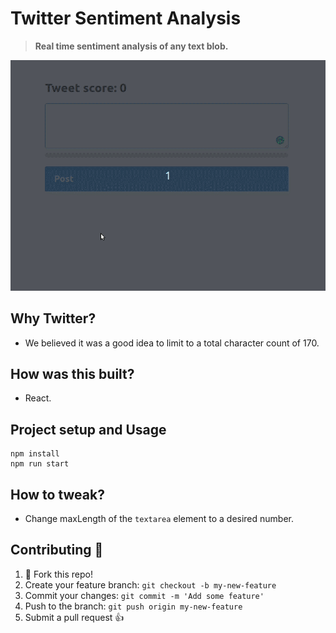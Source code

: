 # Twitter Sentiment Analysis

> **Real time sentiment analysis of any text blob.**

![How to Use](/twitter_sentiment.gif)

## Why Twitter?

- We believed it was a good idea to limit to a total character count of 170.

## How was this built?

- React.

## Project setup and Usage

```
npm install
npm run start
```

## How to tweak?

- Change maxLength of the `textarea` element to a desired number.

## Contributing :speech_balloon:

1. :spaghetti: Fork this repo!
2. Create your feature branch: `git checkout -b my-new-feature`
3. Commit your changes: `git commit -m 'Add some feature'`
4. Push to the branch: `git push origin my-new-feature`
5. Submit a pull request :+1:
